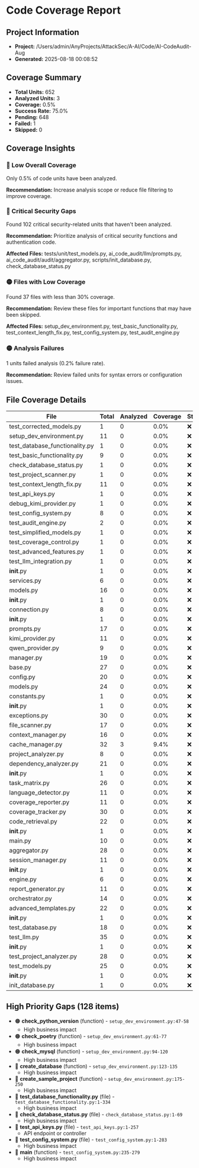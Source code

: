 # Code Coverage Report

## Project Information
- **Project:** /Users/admin/AnyProjects/AttackSec/A-AI/Code/AI-CodeAudit-Aug
- **Generated:** 2025-08-18 00:08:52

## Coverage Summary
- **Total Units:** 652
- **Analyzed Units:** 3
- **Coverage:** 0.5%
- **Success Rate:** 75.0%
- **Pending:** 648
- **Failed:** 1
- **Skipped:** 0

## Coverage Insights

### 🔴 Low Overall Coverage

Only 0.5% of code units have been analyzed.

**Recommendation:** Increase analysis scope or reduce file filtering to improve coverage.

### 🔴 Critical Security Gaps

Found 102 critical security-related units that haven't been analyzed.

**Recommendation:** Prioritize analysis of critical security functions and authentication code.

**Affected Files:** tests/unit/test_models.py, ai_code_audit/llm/prompts.py, ai_code_audit/audit/aggregator.py, scripts/init_database.py, check_database_status.py

### 🟡 Files with Low Coverage

Found 37 files with less than 30% coverage.

**Recommendation:** Review these files for important functions that may have been skipped.

**Affected Files:** setup_dev_environment.py, test_basic_functionality.py, test_context_length_fix.py, test_config_system.py, test_audit_engine.py

### 🟡 Analysis Failures

1 units failed analysis (0.2% failure rate).

**Recommendation:** Review failed units for syntax errors or configuration issues.

## File Coverage Details

| File | Total | Analyzed | Coverage | Status |
|------|-------|----------|----------|--------|
| test_corrected_models.py | 1 | 0 | 0.0% | ❌ |
| setup_dev_environment.py | 11 | 0 | 0.0% | ❌ |
| test_database_functionality.py | 1 | 0 | 0.0% | ❌ |
| test_basic_functionality.py | 9 | 0 | 0.0% | ❌ |
| check_database_status.py | 1 | 0 | 0.0% | ❌ |
| test_project_scanner.py | 1 | 0 | 0.0% | ❌ |
| test_context_length_fix.py | 11 | 0 | 0.0% | ❌ |
| test_api_keys.py | 1 | 0 | 0.0% | ❌ |
| debug_kimi_provider.py | 1 | 0 | 0.0% | ❌ |
| test_config_system.py | 8 | 0 | 0.0% | ❌ |
| test_audit_engine.py | 2 | 0 | 0.0% | ❌ |
| test_simplified_models.py | 1 | 0 | 0.0% | ❌ |
| test_coverage_control.py | 1 | 0 | 0.0% | ❌ |
| test_advanced_features.py | 1 | 0 | 0.0% | ❌ |
| test_llm_integration.py | 1 | 0 | 0.0% | ❌ |
| __init__.py | 1 | 0 | 0.0% | ❌ |
| services.py | 6 | 0 | 0.0% | ❌ |
| models.py | 16 | 0 | 0.0% | ❌ |
| __init__.py | 1 | 0 | 0.0% | ❌ |
| connection.py | 8 | 0 | 0.0% | ❌ |
| __init__.py | 1 | 0 | 0.0% | ❌ |
| prompts.py | 17 | 0 | 0.0% | ❌ |
| kimi_provider.py | 11 | 0 | 0.0% | ❌ |
| qwen_provider.py | 9 | 0 | 0.0% | ❌ |
| manager.py | 19 | 0 | 0.0% | ❌ |
| base.py | 27 | 0 | 0.0% | ❌ |
| config.py | 20 | 0 | 0.0% | ❌ |
| models.py | 24 | 0 | 0.0% | ❌ |
| constants.py | 1 | 0 | 0.0% | ❌ |
| __init__.py | 1 | 0 | 0.0% | ❌ |
| exceptions.py | 30 | 0 | 0.0% | ❌ |
| file_scanner.py | 17 | 0 | 0.0% | ❌ |
| context_manager.py | 16 | 0 | 0.0% | ❌ |
| cache_manager.py | 32 | 3 | 9.4% | ❌ |
| project_analyzer.py | 8 | 0 | 0.0% | ❌ |
| dependency_analyzer.py | 21 | 0 | 0.0% | ❌ |
| __init__.py | 1 | 0 | 0.0% | ❌ |
| task_matrix.py | 26 | 0 | 0.0% | ❌ |
| language_detector.py | 11 | 0 | 0.0% | ❌ |
| coverage_reporter.py | 11 | 0 | 0.0% | ❌ |
| coverage_tracker.py | 30 | 0 | 0.0% | ❌ |
| code_retrieval.py | 22 | 0 | 0.0% | ❌ |
| __init__.py | 1 | 0 | 0.0% | ❌ |
| main.py | 10 | 0 | 0.0% | ❌ |
| aggregator.py | 28 | 0 | 0.0% | ❌ |
| session_manager.py | 11 | 0 | 0.0% | ❌ |
| __init__.py | 1 | 0 | 0.0% | ❌ |
| engine.py | 6 | 0 | 0.0% | ❌ |
| report_generator.py | 11 | 0 | 0.0% | ❌ |
| orchestrator.py | 14 | 0 | 0.0% | ❌ |
| advanced_templates.py | 22 | 0 | 0.0% | ❌ |
| __init__.py | 1 | 0 | 0.0% | ❌ |
| test_database.py | 18 | 0 | 0.0% | ❌ |
| test_llm.py | 35 | 0 | 0.0% | ❌ |
| __init__.py | 1 | 0 | 0.0% | ❌ |
| test_project_analyzer.py | 28 | 0 | 0.0% | ❌ |
| test_models.py | 25 | 0 | 0.0% | ❌ |
| __init__.py | 1 | 0 | 0.0% | ❌ |
| init_database.py | 1 | 0 | 0.0% | ❌ |

## High Priority Gaps (128 items)

- 🟠 **check_python_version** (function) - `setup_dev_environment.py:47-58`
  - High business impact
- 🟠 **check_poetry** (function) - `setup_dev_environment.py:61-77`
  - High business impact
- 🟠 **check_mysql** (function) - `setup_dev_environment.py:94-120`
  - High business impact
- 🔴 **create_database** (function) - `setup_dev_environment.py:123-135`
  - High business impact
- 🔴 **create_sample_project** (function) - `setup_dev_environment.py:175-250`
  - High business impact
- 🔴 **test_database_functionality.py** (file) - `test_database_functionality.py:1-334`
  - High business impact
- 🔴 **check_database_status.py** (file) - `check_database_status.py:1-69`
  - High business impact
- 🔴 **test_api_keys.py** (file) - `test_api_keys.py:1-257`
  - API endpoint or controller
- 🔴 **test_config_system.py** (file) - `test_config_system.py:1-283`
  - High business impact
- 🔴 **main** (function) - `test_config_system.py:235-279`
  - High business impact
